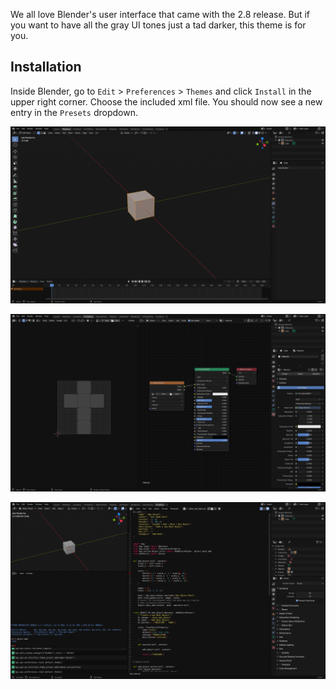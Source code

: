 We all love Blender's user interface that came with the 2.8 release. But if
you want to have all the gray UI tones just a tad darker, this theme is for
you.

## Installation

Inside Blender, go to `Edit` > `Preferences` > `Themes` and click `Install` in
the upper right corner. Choose the included xml file. You should now see a new
entry in the `Presets` dropdown.

![](https://raw.githubusercontent.com/D4KU/blender-darker/main/media/View3d.png)

![](https://raw.githubusercontent.com/D4KU/blender-darker/main/media/UvAndNodes.png)

![](https://raw.githubusercontent.com/D4KU/blender-darker/main/media/Scripting.png)
